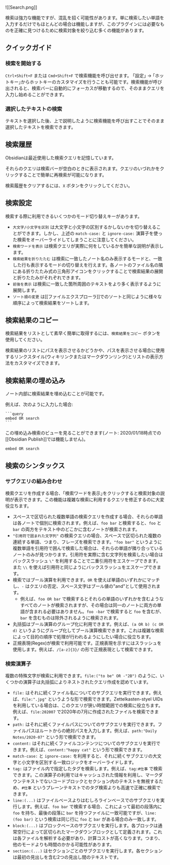 ![[Search.png]]

検索は強力な機能ですが、混乱を招く可能性があります。単に検索したい単語を入力するだけでもほとんどの場合は機能しますが、このプラグインには必要なものを正確に見つけるために検索対象を絞り込む多くの機能があります。

## クイックガイド

### 検索を開始する

`Ctrl+Shift+F` または `Cmd+Shift+F` で検索機能を呼び出せます。 ｢設定｣ → ｢ホットキー｣からホットキーのカスタマイズを行うことも可能です。検索機能が呼び出されると、検索バーに自動的にフォーカスが移動するので、そのままクエリを入力し始めることができます。

### 選択したテキストの検索

テキストを選択した後、上で説明したように検索機能を呼び出すことでそのまま選択したテキストを検索できます。
## 検索履歴

Obsidianは最近使用した検索クエリを記憶しています。

それらのクエリは検索バーが空白のときに表示されます。クエリのいづれかをクリックすることで簡単に再検索が可能になります。

検索履歴をクリアするには、`X` ボタンをクリックしてください。
## 検索設定

検索する際に利用できるいくつかのモード切り替えキーがあります。

- `大文字/小文字を区別` は大文字と小文字の区別するかしないかを切り替えることができます。しかし、上述の `match-case:` と `ignore-case:` 演算子を使った検索をオーバーライドしてしまうことに注意してください。
- `検索ワードを表示` は検索クエリが実際に何をしているかを簡単な説明が表示します。
- `検索結果を折りたたむ` は検索に一致したノート名のみ表示するモードと、一致した行も表示するモードの切り替えを行えます。各ノートのファイル名の隣にある折りたたみ式の三角形アイコンをクリックすることで検索結果の展開と折りたたみがそれぞれできます。
- `前後を表示` は検索に一致した箇所周囲のテキストをより多く表示するように展開します。
- `ソート順の変更` は[[ファイルエクスプローラ]]でのソートと同じように様々な順序によって検索結果をソートします。
## 検索結果のコピー

検索結果をリストとして素早く簡単に取得するには、`検索結果をコピー` ボタンを使用してください。

検索結果のリストにパスを表示させるかどうかや、パスを表示させる場合に使用するリンクスタイル(ウィキリンクまたはマークダウンリンク)とリストの表示方法をカスタマイズできます。

## 検索結果の埋め込み

ノート内部に検索結果を埋め込むことが可能です。

例えば、次のように入力した場合:

<pre><code>```query
embed OR search
```</code></pre>

この埋め込み検索のビューを見ることができます(ノート: 2020/01/18時点での[[Obsidian Publish]]では機能しません)。

```query
embed OR search
```

## 検索のシンタックス

### サブクエリの組み合わせ

検索クエリを作成する場合、｢検索ワードを表示｣をクリックすると検索対象の説明が表示できます。この機能は複雑な検索に利用するクエリを修正するのに大変役立ちます。

- スペースで区切られた複数単語の検索クエリを作成する場合、それらの単語は各ノートで個別に検索されます。例えば、`foo bar` と検索すると、`foo` と `bar` の両方をテキスト中のどこかに含むノートが検索されます。
- `"引用符で囲まれた文字列"` の検索クエリの場合、スペースで区切られた複数の連続する単語、つまり、フレーズを検索できます。`"foo bar"` というように複数単語を引用符で囲んで検索した場合は、それらの単語が隣り合っているノートのみが見つかります。引用符を実際に含む文字列を検索したい場合はバックスラッシュ `\"` を利用することで二重引用符をエスケープできます。また `\\` を使えば引用符と同じようにバックスラッシュをエスケープできます。
- 検索ではブール演算を利用できます。`OR` を使えば単語のいずれかにマッチし、`-` はクエリの否定、スペース文字はブール値の"and"として使用されます。
	- 例えば、`foo OR bar` で検索するとそれらの単語のいずれかを含むようなすべてのノートが検索されますが、その場合は同一のノートに両方の単語が含まれる必要はありません。`foo -bar` で検索すると `foo` を含むが、`bar` を含むものは除外されるように検索されます。
- 丸括弧はブール演算のグループ化に利用できます。例えば、`(a OR b) (c OR d)` というようにグループ化してブール演算検索できます。これは複雑な検索によって目的の順序で処理が行われるようにしたい場合に役立ちます。
- 正規表現(Regex)が検索で利用可能です。正規表現を示すにはスラッシュを使用します。例えば、`/[a-z]{3}/` の形で正規表現として検索できます。

### 検索演算子

複数の特殊文字が検索に利用できます。`file:("to be" OR -"2B")` のように、いくつかの演算子は丸括弧によりネストされたクエリ作成を認めています。

-  `file:` はそれに続くファイル名についてのサブクエリを実行できます。例えば、`file:".jpg"` というような形で検索できます。Zettelkasten-styel UIDsを利用している場合は、このクエリが狭い時間範囲での検索に役立ちます。例えば、`file:202007` で2020年の7月に作成されたファイルを検索できます。
-  `path:` はそれに続くファイルパスについてのサブクエリを実行できます。ファイルパスはルートからの絶対パスを入力します。例えば、`path:"Daily Notes/2020-07"` という形で検索できます。
- `content:` はそれに続くファイルコンテンツについてのサブクエリを実行できます。例えば、`content:"happy cat"` という形で検索できます。
-  `match-case:` と `ignore-case:` を利用すると、それに続くサブクエリの大文字と小文字を区別する一致ロジックをオーバーライドします。
- `tag:` はファイル内で指定したタグを検索します。例えば、`tag:#仕事` で検索できます。この演算子の利用ではキャッシュされた情報を利用し、マークダウンテキストでないコードブロックとセクション内のテキストを無視するため、`#仕事` というプレーンテキストでのタグ検索よりも高速で正確に検索できます。
- `line:(...)` はファイルベースよりはむしろラインベースでのサブクエリを実行します。例えば、`foo bar` で検索する場合、これによって最初の段落内に `foo` を持ち、最後の段落に `bar` を持つファイルに一致可能ですが、`line:(foo bar)` という検索は同じ行に `foo` と `bar` がある場合のみ一致します。
- `block:(...)` はブロックベースのサブクエリを実行します。各ブロックは通常空行によって区切られたマークダウンブロックとして定義されます。これは各ファイルを解析する必要があり、計算コストが高くなります。つまり、他のモードよりも時間のかかる可能性があります。
- `section:(...)` はセクションごとのサブクエリを実行します。各セクションは最初の見出しを含む2つの見出し間のテキストです。
